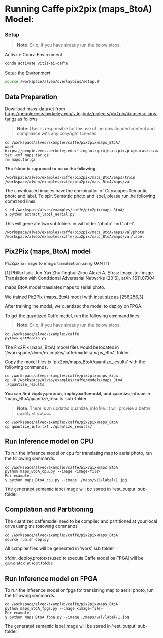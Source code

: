 
# Running Caffe pix2pix (maps_BtoA) Model:

### Setup

> **Note:** Skip, If you have already run the below steps.

Activate Conda Environment
  ```sh
  conda activate vitis-ai-caffe 
  ```

Setup the Environment

  ```sh
  source /workspace/alveo/overlaybins/setup.sh
  ```

## Data Preparation

Download maps-dataset from https://people.eecs.berkeley.edu/~tinghuiz/projects/pix2pix/datasets/maps.tar.gz as follows
> **Note:** User is responsible for the use of the downloaded content and compliance with any copyright licenses.
```
cd /workspace/alveo/examples/caffe/pix2pix/maps_BtoA/
wget https://people.eecs.berkeley.edu/~tinghuiz/projects/pix2pix/datasets/maps.tar.gz
tar -xvf maps.tar.gz
rm maps.tar.gz
```

The folder is supposed to be as the following.  

```
/workspace/alveo/examples/caffe/pix2pix/maps_BtoA/maps/train
/workspace/alveo/examples/caffe/pix2pix/maps_BtoA/maps/val
```

The downloaded images have the combination of Cityscapes Semantic photo and label. 
To split Semantic photo and label, please run the following command lines.

```
$ cd /workspace/alveo/examples/caffe/pix2pix/maps_BtoA/
$ python extract_label_aerial.py
```

This will generate two subfolders in val folder. 'photo' and 'label'. 
```
/workspace/alveo/examples/caffe/pix2pix/maps_BtoA/maps/val/photo
/workspace/alveo/examples/caffe/pix2pix/maps_BtoA/maps/val/label
```  



## Pix2Pix (maps_BtoA) model

Pix2pix is image to image translastion using GAN [1]


[1]	Phillip Isola Jun-Yan Zhu Tinghui Zhou Alexei A. Efros: Image-to-Image Translation with Conditional Adversarial Networks (2016), arXiv:1611.07004



maps_BtoA model translates maps to aerial photo. 


We trained Pix2Pix (maps_BtoA) model with input size as [256,256,3].

After training the model, we quantized the model to deploy on FPGA.

To get the quantized Caffe model, run the following command lines. 

> **Note:** Skip, If you have already run the below steps.
```
cd /workspace/alveo/examples/caffe
python getModels.py
```

The Pix2Pix (maps_BtoA) model files would be located in '/workspace/alveo/examples/caffe/models/maps_BtoA' folder.

Copy the model files to 'pix2pix/maps_BtoA/quantize_results' with the following commands.
```
cd /workspace/alveo/examples/caffe/pix2pix/maps_BtoA
cp -R /workspace/alveo/examples/caffe/models/maps_BtoA ./quantize_results
```

You can find deploy.prototxt, deploy.caffemodel, and quantize_info.txt in 'maps_BtoA/quantize_results' sub-folder.

> **Note:** There is an updated quantize_info file. It will provide a better quality of output. 
```
cd /workspace/alveo/examples/caffe/pix2pix/maps_BtoA
cp quantize_info.txt ./quantize_results/
```


## Run Inference model on CPU

To run the inference model on cpu for translating map to aerial photo, run the following commands.
```
cd /workspace/alveo/examples/caffe/pix2pix/maps_BtoA
python maps_BtoA_cpu.py --image <image-file>
For example, 
$ python maps_BtoA_cpu.py --image ./maps/val/label/1.jpg
```
The generated semantic label image will be stored in 'test_output' sub-folder.



## Compilation and Partitioning


The quantized caffemodel need to be compiled and partitioned at your local drive using the following commands

```
cd /workspace/alveo/examples/caffe/pix2pix/maps_BtoA
source run.sh deploy
```

All compiler files will be generated in 'work' sub folder.

xfdnn_deploy.prototxt (used to execute Caffe model on FPGA) will be generated at root folder.





## Run Inference model on FPGA 

To run the inference model on fpga for translating map to aerial photo, run the following commands.

```
cd /workspace/alveo/examples/caffe/pix2pix/maps_BtoA
python maps_BtoA_fpga.py --image <image-file>
For example, 
$ python maps_BtoA_fpga.py --image ./maps/val/label/1.jpg
```
The generated semantic label image will be stored in 'test_output' sub-folder.
